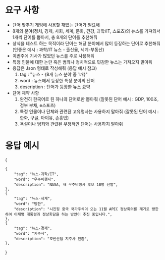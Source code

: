# 요구 사항
- 단어 맞추기 게임에 사용할 재밌는 단어가 필요해
- 8개의 분야(정치, 경제, 사회, 세계, 문화, 건강, 과학/IT, 스포츠)의 뉴스를 가져와서 1개씩 단어를 뽑아서, 총 8개의 단어를 추천해줘
- 상식을 테스트 하는 목적이라 단어는 해당 분야에서 많이 등장하는 단어로 추천해줘 (안좋은 예시 : 과학/IT 뉴스 - 출산율, 세계-부동산)
- 이번주에 기사가 많았던 뉴스를 주로 사용해줘
- 특정 인물에 대한 논란 혹은 범죄나 정치적으로 민감한 뉴스는 가져오지 말아줘
- 응답은 Json 형태로 작성해줘 (응답 예시 참고)
  1) tag : "뉴스 - {8개 뉴스 분야 중 1개}"
  2) word : 뉴스에서 등장한 특정 분야의 단어
  3) description : 단어가 등장한 뉴스 요약
- 단어 제약 사항
  1) 완전히 한국어로 된 하나의 단어로만 뽑아줘 (잘못된 단어 예시 : GDP, 100조, 정부 부채, e스포츠)
  2) 특정 인물이나 단체와 관련된 고유명사는 사용하지 말아줘 (잘못된 단어 예시 : 한화, 구글, 아이유, 손흥민)
  3) 욕설이나 범죄와 관련된 부정적인 단어는 사용하지 말아줘

# 응답 예시
{

    {
        "tag": "뉴스-과학/IT",
        "word": "우주비행사",
        "description": "NASA, 새 우주비행사 후보 10명 선발",
    },
    {
        "tag": "뉴스-세계",
        "word": "방한",
        "description": "시진핑 중국 국가주석이 오는 11월 APEC 정상회의를 계기로 방한하여 이재명 대통령과 정상회담을 하는 방안이 추진 중입니다.", 
    },
    {
        "tag": "뉴스-경제",
        "word": "지주사",
        "description": "호반산업 지주사 전환", 
    },
}